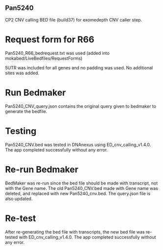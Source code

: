## Pan5240

CP2 CNV calling BED file (build37) for exomedepth CNV caller step.

# Request form for R66
Pan5240_R66_bedrequest.txt was used  (added into mokabed/LiveBedfiles/RequestForms)

5UTR was included for all genes and no padding was used. No additional sites was added. 

# Run Bedmaker
Pan5240_CNV_query.json contains the original query given to bedmaker to generate the bedfile.

# Testing
Pan5240_CNV.bed was tested in DNAnexus using ED_cnv_calling_v1.4.0. The app completed successfully without any error.

# Re-run Bedmaker 
BedMaker was re-run since the bed file should be made with transcript, not with the Gene name. 
The old Pan5240_CNV.bed made with Gene name was deleted, and replaced with new Pan5240_cnv.bed. The query.json file is also updated.

# Re-test
After re-generating the bed file with transcripts, the new bed file was re-tested with ED_cnv_calling_v1.4.0. The app completed successfully without any error.
